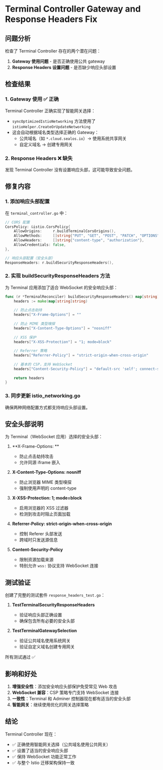 # Terminal Controller Gateway and Response Headers Fix

## 问题分析

检查了 Terminal Controller 存在的两个潜在问题：

1. **Gateway 使用问题** - 是否正确使用公共 gateway
2. **Response Headers 设置问题** - 是否缺少响应头部设置

## 检查结果

### 1. Gateway 使用 ✅ 正确

Terminal Controller 正确实现了智能网关选择：
- `syncOptimizedIstioNetworking` 方法使用了 `istioHelper.CreateOrUpdateNetworking`
- 这会自动根据域名类型选择正确的 Gateway：
  - 公共域名（如 `*.cloud.sealos.io`）→ 使用系统共享网关
  - 自定义域名 → 创建专用网关

### 2. Response Headers ❌ 缺失

发现 Terminal Controller 没有设置响应头部，这可能导致安全问题。

## 修复内容

### 1. 添加响应头部配置

在 `terminal_controller.go` 中：
```go
// CORS 配置
CorsPolicy: &istio.CorsPolicy{
    AllowOrigins:     r.buildTerminalCorsOrigins(),
    AllowMethods:     []string{"PUT", "GET", "POST", "PATCH", "OPTIONS"},
    AllowHeaders:     []string{"content-type", "authorization"},
    AllowCredentials: false,
},

// 响应头部配置（安全头部）
ResponseHeaders: r.buildSecurityResponseHeaders(),
```

### 2. 实现 buildSecurityResponseHeaders 方法

为 Terminal 应用添加了适合 WebSocket 的安全响应头部：

```go
func (r *TerminalReconciler) buildSecurityResponseHeaders() map[string]string {
    headers := make(map[string]string)
    
    // 防止点击劫持
    headers["X-Frame-Options"] = ""
    
    // 防止 MIME 类型嗅探
    headers["X-Content-Type-Options"] = "nosniff"
    
    // XSS 保护
    headers["X-XSS-Protection"] = "1; mode=block"
    
    // Referrer 策略
    headers["Referrer-Policy"] = "strict-origin-when-cross-origin"
    
    // 基本的 CSP，支持 WebSocket
    headers["Content-Security-Policy"] = "default-src 'self'; connect-src 'self' wss:; style-src 'self' 'unsafe-inline'; script-src 'self' 'unsafe-inline' 'unsafe-eval';"
    
    return headers
}
```

### 3. 同步更新 istio_networking.go

确保两种网络配置方式都支持响应头部设置。

## 安全头部说明

为 Terminal（WebSocket 应用）选择的安全头部：

1. **X-Frame-Options: **
   - 防止点击劫持攻击
   - 允许同源 iframe 嵌入

2. **X-Content-Type-Options: nosniff**
   - 防止浏览器 MIME 类型嗅探
   - 强制使用声明的 content-type

3. **X-XSS-Protection: 1; mode=block**
   - 启用浏览器的 XSS 过滤器
   - 检测到攻击时阻止页面加载

4. **Referrer-Policy: strict-origin-when-cross-origin**
   - 控制 Referer 头部发送
   - 跨域时只发送源信息

5. **Content-Security-Policy**
   - 限制资源加载来源
   - 特别允许 `wss:` 协议支持 WebSocket 连接

## 测试验证

创建了完整的测试套件 `response_headers_test.go`：

1. **TestTerminalSecurityResponseHeaders**
   - 验证响应头部正确设置
   - 确保包含所有必要的安全头部

2. **TestTerminalGatewaySelection**
   - 验证公共域名使用系统网关
   - 验证自定义域名创建专用网关

所有测试通过 ✅

## 影响和好处

1. **增强安全性**：添加安全响应头部保护免受常见 Web 攻击
2. **WebSocket 兼容**：CSP 策略专门支持 WebSocket 连接
3. **一致性**：Terminal 和 Adminer 控制器现在都有适当的安全头部
4. **智能网关**：继续使用优化的网关选择策略

## 结论

Terminal Controller 现在：
- ✅ 正确使用智能网关选择（公共域名使用公共网关）
- ✅ 设置了适当的安全响应头部
- ✅ 保持 WebSocket 功能正常工作
- ✅ 与整个 Istio 迁移架构保持一致